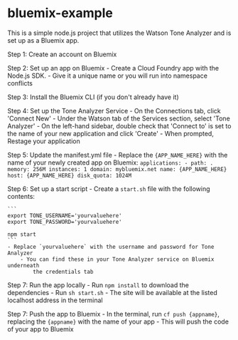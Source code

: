 # bluemix-example
This is a simple node.js project that utilizes the Watson Tone Analyzer and is 
set up as a Bluemix app.

Step 1: Create an account on Bluemix

Step 2: Set up an app on Bluemix
	- Create a Cloud Foundry app with the Node.js SDK.
	- Give it a unique name or you will run into namespace conflicts

Step 3: Install the Bluemix CLI (if you don't already have it)


Step 4: Set up the Tone Analyzer Service
	- On the Connections tab, click 'Connect New'
	- Under the Watson tab of the Services section, select 'Tone Analyzer'
	- On the left-hand sidebar, double check that 'Connect to' is set to the name
		of your new application and click 'Create'
	- When prompted, Restage your application

Step 5: Update the manifest.yml file
	- Replace the `{APP_NAME_HERE}` with the name of your newly created app on
		Bluemix:
		```
		applications:
		- path: .
		  memory: 256M
		  instances: 1
		  domain: mybluemix.net
		  name: {APP_NAME_HERE}
		  host: {APP_NAME_HERE}
		  disk_quota: 1024M
		```

Step 6: Set up a start script
	- Create a `start.sh` file with the following contents:

	```
	export TONE_USERNAME='yourvaluehere'
	export TONE_PASSWORD='yourvaluehere'

	npm start
	```
	- Replace `yourvaluehere` with the username and password for Tone Analyzer
		- You can find these in your Tone Analyzer service on Bluemix underneath
			the credentials tab

Step 7: Run the app locally
	- Run `npm install` to download the dependencies
	- Run `sh start.sh`
	- The site will be available at the listed localhost address in the terminal

Step 7: Push the app to Bluemix
	- In the terminal, run `cf push {appname}`, replacing the `{appname}` with
		the name of your app
	- This will push the code of your app to Bluemix
